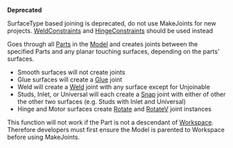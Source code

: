 **Deprecated**

SurfaceType based joining is deprecated, do not use MakeJoints for new projects. [WeldConstraints](https://developer.roblox.com/en-us/api-reference/class/WeldConstraint) and [HingeConstraints](https://developer.roblox.com/en-us/api-reference/class/HingeConstraint) should be used instead

Goes through all [Parts](https://developer.roblox.com/en-us/api-reference/class/BasePart) in the [Model](https://developer.roblox.com/en-us/api-reference/class/Model) and creates joints between the specified Parts and any planar touching surfaces, depending on the parts' surfaces.

*   Smooth surfaces will not create joints
*   Glue surfaces will create a [Glue](https://developer.roblox.com/en-us/api-reference/class/Glue) joint
*   Weld will create a [Weld](https://developer.roblox.com/en-us/api-reference/class/Weld) joint with any surface except for Unjoinable
*   Studs, Inlet, or Universal will each create a [Snap](https://developer.roblox.com/en-us/api-reference/class/Snap) joint with either of other the other two surfaces (e.g. Studs with Inlet and Universal)
*   Hinge and Motor surfaces create [Rotate](https://developer.roblox.com/en-us/api-reference/class/Rotate) and [RotateV](https://developer.roblox.com/en-us/api-reference/class/RotateV) joint instances

This function will not work if the Part is not a descendant of [Workspace](https://developer.roblox.com/en-us/api-reference/class/Workspace). Therefore developers must first ensure the Model is parented to Workspace before using MakeJoints.